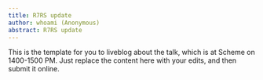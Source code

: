 ```yaml
---
title: R7RS update
author: whoami (Anonymous)
abstract: R7RS update
---
```


This is the template for you to liveblog about the talk,
which is at Scheme on 1400-1500 PM.  Just replace the content here
with your edits, and then submit it online.
